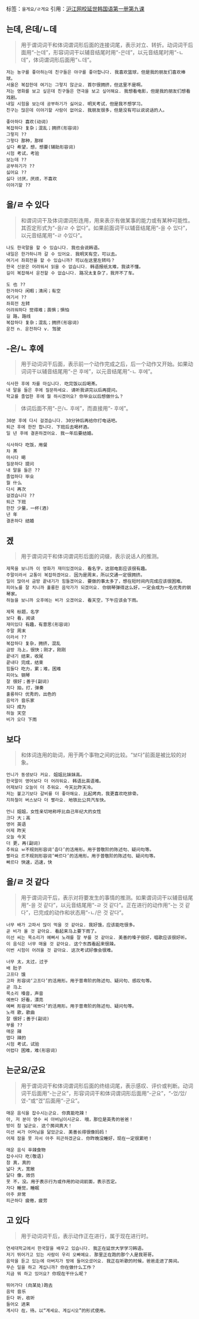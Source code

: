 标签：`을게요/ㄹ게요`
引用：[沪江网校延世韩国语第一册第九课](https://kr.hujiang.com/new/p753722/)

## 는데, 은데/ㄴ데
> 用于谓词词干和体词谓词形后面的连接词尾，表示对立、转折。动词词干后面用“-는데”，形容词词干以辅音结尾时用“-은데”，以元音结尾时用“-ㄴ데”，体词谓词形后面用“ㄴ데”。
```
저는 농구를 좋아하는데 친구들은 야구를 좋아합니다. 我喜欢篮球，但是我的朋友们喜欢棒球。
서울은 복잡한데 여기는 그렇지 않군요. 首尔很拥挤，但这里不是啊。
저는 영화를 보고 싶은데 친구들은 연극을 보고 싶어해요. 我想看电影，但是我的朋友们想看戏剧。
내일 시험을 보는데 공부하기가 싫어요. 明天考试，但是我不想学习。
친구는 많은데 이야기할 사람이 없어요. 我朋友很多，但是没有可以说说话的人。
```
```
좋아하다 喜欢(动词)
복잡하다 复杂；混乱；拥挤(形容词)
그렇지 ??
그렇다 那种，那样
싶다 希望，想，想要(辅助形容词)
시험 考试，考验
보는데 ??
공부하기가 ??
싫어요 ??
싫다 讨厌，厌烦，不喜欢
이야기할 ??
```

## 을/ㄹ 수 있다
> 和谓词词干及体词谓词形连用，用来表示有做某事的能力或有某种可能性。其否定形式为“-을/ㄹ 수 없다”。如果前面词干以辅音结尾用“-을 수 있다”，以元音结尾用“-ㄹ 수있다”。
```
나도 한국말을 할 수 있습니다. 我也会说韩语。
내일은 한가하니까 갈 수 있어요. 我明天有空，可以去。
여기서 좌회전을 할 수 있습니까? 可以在这里左转吗？
한국 신문은 어려워서 읽을 수 없습니다. 韩语报纸太难，我读不懂。
길이 복잡해서 운전할 수 없습니다. 路况太复杂了，我开不了车。
```
```
도 也 ??
한가하다 闲暇；清闲；有空
여기서 ??
좌회전 左转
어려워하다 觉得难；畏惧；惧怕
길 路，路线
복잡하다 复杂；混乱；拥挤(形容词)
운전 n. 운전하다 v. 驾驶
```

## -은/ㄴ 후에
> 用于动词词干后面，表示前一个动作完成之后，后一个动作又开始。如果动词词干以辅音结尾用“-은 후에”，以元音结尾用“-ㄴ 후에”。
```
식사한 후에 차를 마십니다. 吃完饭以后喝茶。
내 말을 들은 후에 질문하세요. 请听我讲完以后再提问。
학교를 졸업한 후에 뭘 하시겠어요? 你毕业以后想做什么？
```
> 体词后面不用“-은/ㄴ 후에”，而直接用“- 후에”。
```
30분 후에 다시 걸겠습니다. 30分钟后再给你打电话吧。
퇴근 후에 한잔 합니다. 下班后去喝杯酒。
일 년 후에 결혼하겠어요. 我一年后要结婚。
```
```
식사하다 吃饭，用餐
차 茶
마시다 喝
질문하다 提问
내 말을 들은 ??
졸업하다 毕业
뭘 什么
다시 再次
걸겠습니다 ??
퇴근 下班
한잔 少量，一杯(酒)
년 年
결혼하다 结婚
```

## 겠
> 用于谓词词干和体词谓词形后面的词缀，表示说话人的推测。
```
제목을 보니까 이 영화가 재미있겠어요. 看名字，这部电影应该很有趣。
주말이라서 교통이 복잡하겠어요. 因为是周末，所以交通一定很拥挤。
일이 많아서 금방 끝내기가 힘들겠어요. 要做的事太多了，想在短时间内完成应该很困难。
피아노를 잘 치니까 훌륭한 음악가가 되겠어요. 你钢琴弹得这么好，一定会成为一名优秀的钢琴家。
하늘을 보니까 오후에는 비가 오겠어요. 看天空，下午应该会下雨。
```
```
제목 标题，名字
보다 看，阅读
재미있다 有趣，有意思(形容词)
주말 周末
이라서 ??
복잡하다 复杂，拥挤，混乱
금방 马上，很快；刚才，刚刚
끝내기 结束，收尾
끝내다 完成，结束
힘들다 吃力，累；难，困难
피아노 钢琴
잘 很好；善于(副词)
치다 拍，打，弹奏
훌륭하다 优秀的，出色的
음악가 音乐家
되다 成为
하늘 天空
비가 오다 下雨
```

## 보다
> 和体词连用的助词，用于两个事物之间的比较。“보다”前面是被比较的对象。
```
언니가 동생보다 커요. 姐姐比妹妹高。
한국말이 영어보다 더 어려워요. 韩语比英语难。
어제보다 오늘이 더 추워요. 今天比昨天冷。
저는 불고기보다 갈비를 더 좋아해요. 比起烤肉，我更喜欢吃排骨。
지하철이 버스보다 더 빨라요. 地铁比公共汽车快。
```
```
언니 姐姐，女性亲切地称呼比自己年纪大的女性
크다 大；高
영어 英语
어제 昨天
오늘 今天
더 更，再(副词)
추워요 ㅂ不规则形容词‘춥다’的活用形。用于普敬阶的陈述句、疑问句等。
빨라요 르不规则形容词‘빠르다’的活用形。用于普敬阶的陈述句、疑问句等。
빠르다 快速，迅速，快
```

## 을/ㄹ 것 같다
> 用于谓词词干后，表示对将要发生的事情的推测。如果谓词词干以辅音结尾用“-을 것 같다”，以元音结尾用“-ㄹ 것 같다”。正在进行的动作用“-는 것 같다”，已完成的动作和状态用“-ㄴ/은 것 같다”。
```
너무 배가 고파서 많이 먹을 것 같아요. 我好饿，应该能吃很多。
곧 비가 올 것 같아요. 看起来马上要下雨了。
미선 씨는 목소리가 예뻐서 노래를 잘 부를 것 같아요. 美善的嗓子很好，唱歌应该很好听。
이 음식은 너무 매울 것 같아요. 这个东西看起来很辣。
이번 시험이 어려울 것 같아요. 这次考试好像会很难。
```
```
너무 太，太过，过于
배 肚子
고프다 饿
고파 形容词‘고프다’的活用形。用于普卑阶的陈述句、疑问句、感叹句等。
곧 马上
목소리 嗓音，声音
예쁘다 好看，漂亮
예뻐 形容词‘예쁘다’的活用形。用于普卑阶的陈述句、疑问句等。
노래 歌，歌曲
잘 很好；善于(副词)
부를 ??
매운 辣
맵다 辣的
시험 考试，试验
어렵다 困难，难(形容词)
```

## 는군요/군요
> 用于谓词词干和体词谓词形后面的终结词尾，表示感叹、评价或判断。动词词干后面用“-는군요”，形容词词干和体词谓词形后面用“-군요”，“-었/았/였-”或“겠”后面用“-군요”。
```
매운 음식을 잡수시는군요. 你真能吃辣！
아, 저 분이 영수 씨 아버님이시군요. 哦，那位是英秀的爸爸！
방이 참 넓군요. 这个房间真大！
미선 씨가 어머님을 닮았군요. 美善长得很像妈妈！
어제 잠을 못 자서 아주 피곤하겠군요. 你昨晚没睡好，现在一定很累吧！
```
```
매운 음식 辛辣食物
잡수시다 吃(敬语)
참 真，真的
넓다 大，宽敞
닮다 像，效仿
못 不，没。用于表示行为或作用的动词前面，表示否定。
자다 睡觉，睡眠
아주 非常
피곤하다 疲倦，疲劳
```

## 고 있다
> 用于动词词干后，表示动作正在进行，属于现在进行时。
```
연세대학교에서 한국말을 배우고 있습니다. 我正在延世大学学习韩语。
저기 뛰어가고 있는 사람이 우리 오빠예요. 那里正在跑的那个人是我哥哥。
음악을 듣고 있는에 아버지가 방에 들어오셨어요. 我正在听歌的时候，爸爸走进了房间。
무슨 일을 하고 계십니까? 你在做什么工作？
지금 뭐 하고 있어요? 你现在干什么呢？
```
```
뛰어가다 (向某处)跑去
음악 音乐
듣다 听，收听
들어오 进来
계시다 在，待。以“계세요、계십시오”的形式使用。
```
